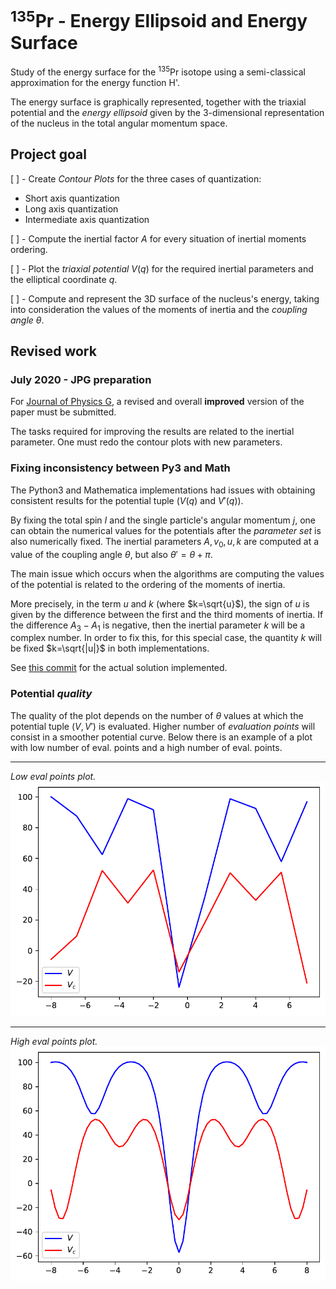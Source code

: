 # $^{135}$Pr - Energy Ellipsoid and Energy Surface

Study of the energy surface for the $^{135}$Pr isotope using a semi-classical approximation for the energy function H'.

The energy surface is graphically represented, together with the triaxial potential and the *energy ellipsoid* given by the 3-dimensional representation of the nucleus in the total angular momentum space.

## Project goal

[ ] - Create *Contour Plots*  for the three cases of quantization:

* Short axis quantization
* Long axis quantization
* Intermediate axis quantization

[ ] - Compute the inertial factor $A$ for every situation of inertial moments ordering.

[ ] - Plot the *triaxial potential* $V(q)$ for  the required inertial parameters and the elliptical coordinate $q$.

[ ] - Compute and represent the 3D surface of the nucleus's energy, taking into consideration the values of the moments of inertia and the *coupling angle* $\theta$.

## Revised work

### July 2020 - JPG preparation

For [Journal of Physics G](https://iopscience.iop.org/journal/0954-3899), a revised and overall **improved** version of the paper must be submitted.

The tasks required for improving the results are related to the inertial parameter. One must redo the contour plots with new parameters.

### Fixing inconsistency between Py3 and Math

The Python3 and Mathematica implementations had issues with obtaining consistent results for the potential tuple ($V(q)$ and $V'(q)$).

By fixing the total spin $I$ and the single particle's angular momentum $j$, one can obtain the numerical values for the potentials after the _parameter set_ is also numerically fixed. The inertial parameters $A, v_0,u,k$ are computed at a value of the coupling angle $\theta$, but also $\theta'=\theta+\pi$.

The main issue which occurs when the algorithms are computing the values of the potential is related to the ordering of the moments of inertia.

More precisely, in the term $u$ and $k$ (where $k=\sqrt{u}$), the sign of $u$ is given by the difference between the first and the third moments of inertia. If the difference $A_3-A_1$ is negative, then the inertial parameter $k$ will be a complex number. In order to fix this, for this special case, the quantity $k$ will be fixed $k=\sqrt{|u|}$ in both implementations.

See [this commit](https://github.com/basavyr/Pr135_energyEllipsoid/commit/bb672e73e7fad1fbb27ae9044ccc503179bbceb1) for the actual solution implemented.

### Potential *quality*

The quality of the plot depends on the number of $\theta$ values at which the potential tuple $(V,V')$ is evaluated. Higher number of *evaluation points* will consist in a smoother potential curve. Below there is an example of a plot with low number of eval. points and a high number of eval. points.

___
*Low eval points plot.*
![](out/out-1.png)

___
*High eval points plot.*
![](out/out_strong-1.png)